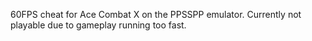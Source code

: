 60FPS cheat for Ace Combat X on the PPSSPP emulator.   Currently not playable due to gameplay running too fast. 
